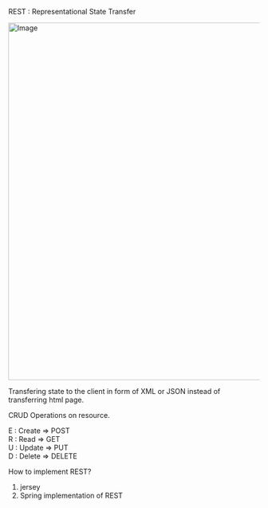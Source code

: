 REST : Representational State Transfer

<img width="717" alt="Image" src="https://github.com/user-attachments/assets/e569f2ed-d9cd-4312-b4e0-933b643d4fa9" />


Transfering state to the client in form of XML or JSON instead of transferring html page.


CRUD Operations on resource.


E : Create => POST\
R : Read => GET\
U : Update => PUT\
D : Delete => DELETE

How to implement REST?
1. jersey
2. Spring implementation of REST

